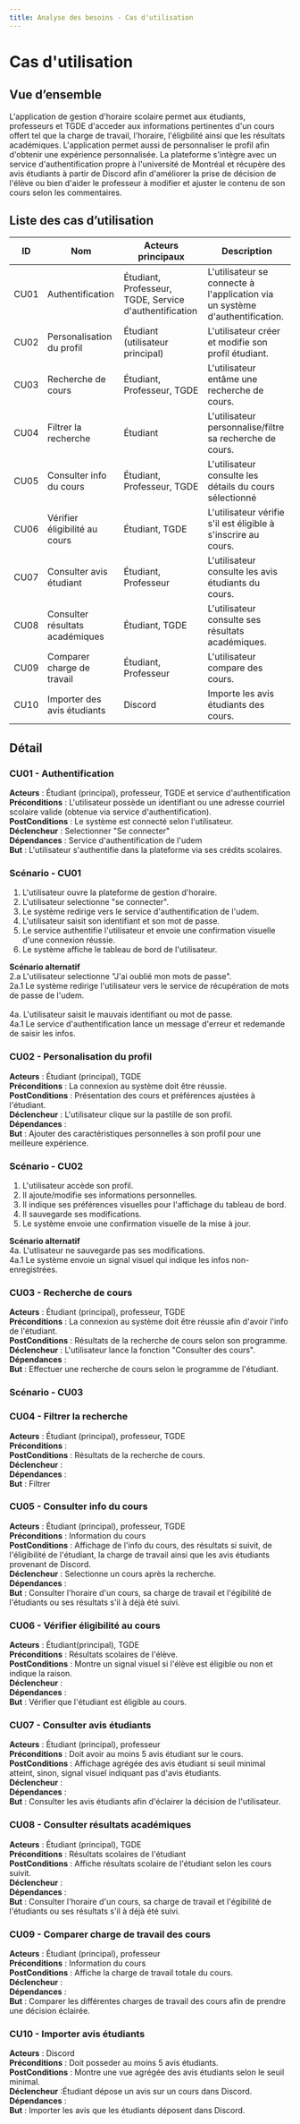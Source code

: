 ```yaml
---
title: Analyse des besoins - Cas d'utilisation
---
```


# Cas d'utilisation

## Vue d’ensemble

L'application de gestion d'horaire scolaire permet aux étudiants, professeurs et TGDE d'acceder aux informations pertinentes d'un cours offert tel que la charge de travail, l'horaire, l'éligbilité ainsi que les résultats académiques. L'application permet aussi de personnaliser le profil afin d'obtenir une expérience personnalisée. La plateforme s'intègre avec un service d'authentification propre à l'université de Montréal et récupère des avis étudiants à partir de Discord afin d'améliorer la prise de décision de l'élève ou bien d'aider le professeur à modifier et ajuster le contenu de son cours selon les commentaires. 

## Liste des cas d’utilisation

| ID | Nom | Acteurs principaux | Description |
|----|-----|---------------------|-------------|
| CU01 | Authentification | Étudiant, Professeur, TGDE, Service d'authentification | L'utilisateur se connecte à l'application via un système d'authentification. |
| CU02 | Personalisation du profil | Étudiant (utilisateur principal) | L'utilisateur créer et modifie son profil étudiant. |
| CU03 | Recherche de cours|Étudiant, Professeur, TGDE| L'utilisateur entâme une recherche de cours. |
| CU04 | Filtrer la recherche| Étudiant| L'utilisateur personnalise/filtre sa recherche de cours. |
| CU05 | Consulter info du cours | Étudiant, Professeur, TGDE | L'utilisateur consulte les détails du cours sélectionné |
| CU06 | Vérifier éligibilité au cours| Étudiant, TGDE| L'utilisateur vérifie s'il est éligible à s'inscrire au cours. |
| CU07 | Consulter avis étudiant | Étudiant, Professeur| L'utilisateur consulte les avis étudiants du cours. |
| CU08 | Consulter résultats académiques | Étudiant, TGDE| L'utilisateur consulte ses résultats académiques. |
| CU09 | Comparer charge de travail | Étudiant, Professeur  | L'utilisateur compare des cours.  |
| CU10 | Importer des avis étudiants| Discord | Importe les avis étudiants des cours. |

## Détail

### CU01 - Authentification

**Acteurs** : Étudiant (principal), professeur, TGDE et service d'authentification<br>
**Préconditions** : L'utilisateur possède un identifiant ou une adresse courriel scolaire valide (obtenue via service d'authentification).<br>
**PostConditions** : Le système est connecté selon l'utilisateur. <br>
**Déclencheur** :   Selectionner "Se connecter" <br>
**Dépendances** :   Service d'authentification de l'udem<br>
**But** : L'utilisateur s'authentifie dans la plateforme via ses crédits scolaires. <br>

### Scénario - CU01
1. L'utilisateur ouvre la plateforme de gestion d'horaire.
2. L'utilisateur selectionne "se connecter".
3. Le système redirige vers le service d'authentification de l'udem.
4. L'utilisateur saisit son identifiant et son mot de passe.
5. Le service authentifie l'utilisateur et envoie une confirmation visuelle d'une connexion réussie. 
6. Le système affiche le tableau de bord de l'utilisateur. 

**Scénario alternatif**<br>
2.a L'utilisateur selectionne "J'ai oublié mon mots de passe". <br>
2a.1 Le système redirige l'utilisateur vers le service de récupération de mots de passe de l'udem. <br>
<br>
4a. L'utilisateur saisit le mauvais identifiant ou mot de passe.<br>
4a.1 Le service d'authentification lance un message d'erreur et redemande de saisir les infos. <br>

### CU02 - Personalisation du profil

**Acteurs** : Étudiant (principal), TGDE<br>
**Préconditions** : La connexion au système doit être réussie.<br>
**PostConditions** : Présentation des cours et préférences ajustées à l'étudiant. <br>
**Déclencheur** : L'utilisateur clique sur la pastille de son profil. <br>
**Dépendances** :   <br>
**But** : Ajouter des caractéristiques personnelles à son profil pour une meilleure expérience. <br>

### Scénario - CU02
1. L'utilisateur accède son profil. 
2. Il ajoute/modifie ses informations personnelles. 
3. Il indique ses préférences visuelles pour l'affichage du tableau de bord. 
4. Il sauvegarde ses modifications. 
5. Le système envoie une confirmation visuelle de la mise à jour. 

**Scénario alternatif**<br>
4a. L'utlisateur ne sauvegarde pas ses modifications. <br>
4a.1 Le système envoie un signal visuel qui indique les infos non-enregistrées. 

### CU03 - Recherche de cours

**Acteurs** : Étudiant (principal), professeur, TGDE<br>
**Préconditions** : La connexion au système doit être réussie afin d'avoir l'info de l'étudiant.<br>
**PostConditions** : Résultats de la recherche de cours selon son programme. <br>
**Déclencheur** : L'utilisateur lance la fonction "Consulter des cours". <br>
**Dépendances** :   <br>
**But** : Effectuer une recherche de cours selon le programme de l'étudiant. <br>

### Scénario - CU03

### CU04 - Filtrer la recherche

**Acteurs** : Étudiant (principal), professeur, TGDE<br>
**Préconditions** : <br>
**PostConditions** : Résultats de la recherche de cours. <br>
**Déclencheur** :<br>
**Dépendances** :   <br>
**But** : Filtrer  <br>

### CU05 - Consulter info du cours

**Acteurs** : Étudiant (principal), professeur, TGDE<br>
**Préconditions** : Information du cours <br>
**PostConditions** : Affichage de l'info du cours, des résultats si suivit, de l'éligibilité de l'étudiant, la charge de travail ainsi que les avis étudiants provenant de Discord. <br>
**Déclencheur** : Selectionne un cours après la recherche. <br>
**Dépendances** :   <br>
**But** : Consulter l'horaire d'un cours, sa charge de travail et l'égibilité de l'étudiants ou ses résultats s'il à déjà été suivi.  <br>

### CU06 - Vérifier éligibilité au cours

**Acteurs** : Étudiant(principal), TGDE<br>
**Préconditions** : Résultats scolaires de l'élève. <br>
**PostConditions** : Montre un signal visuel si l'élève est éligible ou non et indique la raison.<br>
**Déclencheur** :<br>
**Dépendances** :   <br>
**But** : Vérifier que l'étudiant est éligible au cours.  <br>

### CU07 - Consulter avis étudiants

**Acteurs** : Étudiant (principal), professeur<br>
**Préconditions** : Doit avoir au moins 5 avis étudiant sur le cours. <br>
**PostConditions** : Affichage agrégée des avis étudiant si seuil minimal atteint, sinon, signal visuel indiquant pas d'avis étudiants.  <br>
**Déclencheur** :<br>
**Dépendances** :   <br>
**But** : Consulter les avis étudiants afin d'éclairer la décision de l'utilisateur.   <br>

### CU08 - Consulter résultats académiques

**Acteurs** : Étudiant (principal), TGDE<br>
**Préconditions** : Résultats scolaires de l'étudiant <br>
**PostConditions** : Affiche résultats scolaire de l'étudiant selon les cours suivit. <br>
**Déclencheur** :<br>
**Dépendances** :   <br>
**But** : Consulter l'horaire d'un cours, sa charge de travail et l'égibilité de l'étudiants ou ses résultats s'il à déjà été suivi.  <br>

### CU09 - Comparer charge de travail des cours

**Acteurs** : Étudiant (principal), professeur<br>
**Préconditions** : Information du cours <br>
**PostConditions** : Affiche la charge de travail totale du cours.  <br>
**Déclencheur** :<br>
**Dépendances** :   <br>
**But** : Comparer les différentes charges de travail des cours afin de prendre une décision éclairée.  <br>

### CU10 - Importer avis étudiants

**Acteurs** : Discord <br>
**Préconditions** : Doit posseder au moins 5 avis étudiants. <br>
**PostConditions** : Montre une vue agrégée des avis étudiants selon le seuil minimal. <br>
**Déclencheur** :Étudiant dépose un avis sur un cours dans Discord. <br>
**Dépendances** :   <br>
**But** : Importer les avis que les étudiants déposent dans Discord.   <br>